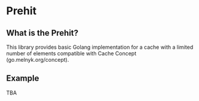 # Prehit

## What is the Prehit?
This library provides basic Golang implementation for a cache with a limited number of elements compatible with Cache Concept (go.melnyk.org/concept). 

## Example
TBA

